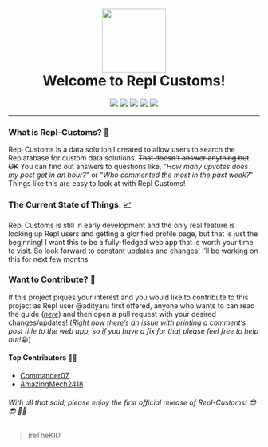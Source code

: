 <div align="center">
<h1><img src="https://repl-customs.irethekid.repl.co/static/images/repl_pixel.png" width="128" height="128"><br>Welcome to Repl Customs!</h1>
</div>

<div align="center">
<img src="https://img.shields.io/website-up-down-green-red/http/shields.io.svg"> <img src="https://img.shields.io/badge/Maintained-yes-green.svg"> <img src="https://img.shields.io/github/issues-pr/IreTheKID/repl-customs.svg"> <img src="https://img.shields.io/github/issues/IreTheKID/repl-customs.svg"> <img src="https://img.shields.io/badge/License-MIT-blue.svg"> 
</div>

---

### What is Repl-Customs? 🤔

Repl Customs is a data solution I created to allow users to search the Replatabase for custom data solutions. ~~That doesn't answer anything but OK~~ You can find out answers to questions like, "*How many upvotes does my post get in an hour?*" or "*Who commented the most in the past week?*" Things like this are easy to look at with Repl Customs!

### The Current State of Things. 📈
Repl Customs is still in early development and the only real feature is looking up Repl users and getting a glorified profile page, but that is just the beginning! I want this to be a fully-fledged web app that is worth your time to visit. So look forward to constant updates and changes! I’ll be working on this for next few months.

### Want to Contribute? 📝
If this project piques your interest and you would like to contribute to this project as Repl user @adityaru first offered, anyone who wants to can read the guide (*[here](https://github.com/IreTheKID/Repl-Customs/blob/master/ContributionGuide.md)*) and then open a pull request with your desired changes/updates! (*Right now there’s an issue with printing a comment’s post title to the web app, so if you have a fix for that please feel free to help out!*😀)

#### Top Contributors 👏👏
+ [Commander07](https://github.com/Commander07)
+ [AmazingMech2418](https://github.com/amazinigmech2418)

###### With all that said, please enjoy the first official release of Repl-Customs! 😎😎 🎉🎉

> IreTheKID
